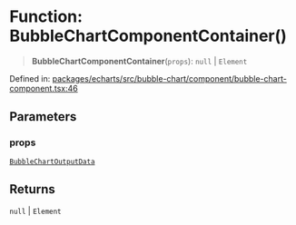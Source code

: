 # Function: BubbleChartComponentContainer()

> **BubbleChartComponentContainer**(`props`): `null` \| `Element`

Defined in: [packages/echarts/src/bubble-chart/component/bubble-chart-component.tsx:46](https://github.com/GeoDaCenter/openassistant/blob/522ecb744b2b3ea1ecebec02c21c19736abe51ae/packages/echarts/src/bubble-chart/component/bubble-chart-component.tsx#L46)

## Parameters

### props

[`BubbleChartOutputData`](../type-aliases/BubbleChartOutputData.md)

## Returns

`null` \| `Element`
